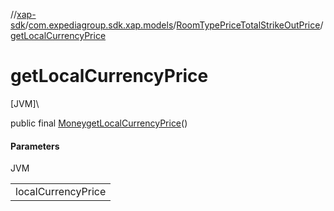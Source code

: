 //[xap-sdk](../../../index.md)/[com.expediagroup.sdk.xap.models](../index.md)/[RoomTypePriceTotalStrikeOutPrice](index.md)/[getLocalCurrencyPrice](get-local-currency-price.md)

# getLocalCurrencyPrice

[JVM]\

public final [Money](../-money/index.md)[getLocalCurrencyPrice](get-local-currency-price.md)()

#### Parameters

JVM

| |
|---|
| localCurrencyPrice |

